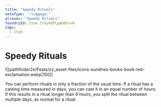 ```yaml
---
title: "Speedy Rituals"
noteType: ":luggage:"
aliases: "Speedy Rituals"
foundryId: Item.3tkykQPLpmD0hrvN
tags:
  - Item
---
```


# Speedy Rituals
![[pathfinder2e/Feats/zz_asset-files/icons-sundries-books-book-red-exclamation.webp|150]]

You can perform rituals in only a fraction of the usual time. If a ritual has a casting time measured in days, you can cast it in an equal number of hours. If this results in a ritual longer than 8 hours, you split the ritual between multiple days, as normal for a ritual.
